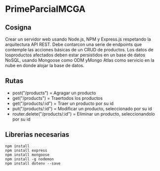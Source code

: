 # PrimeParcialMCGA

## Cosigna
Crear un servidor web usando Node.js, NPM y Express.js respetando la arquitectura API REST. Debe contarcon una serie de endpoints que contemple las acciones básicas de un CRUD de productos. Los datos de losproductos afectados deben estar persistidos en un base de datos NoSQL, usando Mongoose como ODM yMongo Atlas como servicio en la nube en donde alojar la base de datos.

## Rutas
- post("/products") = Agragar un producto
- get("/products") = Traertodos los productos
- get("/products/:id") = Traer un producto por su id
- put("/products/:id") = Modificar un producto, seleccionado por su id
- router.delete("/products/:id") = Eliminar un producto, seleccionandolo por su id

## Librerias necesarias
```
npm install
npm install express
npm install mongoose
npm install -g nodemon
npm install dotenv --save
```